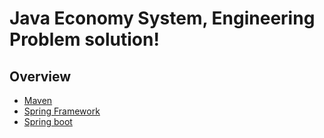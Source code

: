 # Java Economy System, Engineering Problem solution!

## Overview

- [Maven](maven/README.md)
- [Spring Framework](spring/README.md#spring-framework)
- [Spring boot](spring/README.md#spring-boot)

